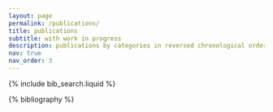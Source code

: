 ```yaml
---
layout: page
permalink: /publications/
title: publications
subtitle: with work in progress
description: publications by categories in reversed chronological order.
nav: true
nav_order: 3
---
```


<!-- _pages/publications.md -->

<!-- Bibsearch Feature -->

{% include bib_search.liquid %}

<div class="publications">

{% bibliography %}

</div>
